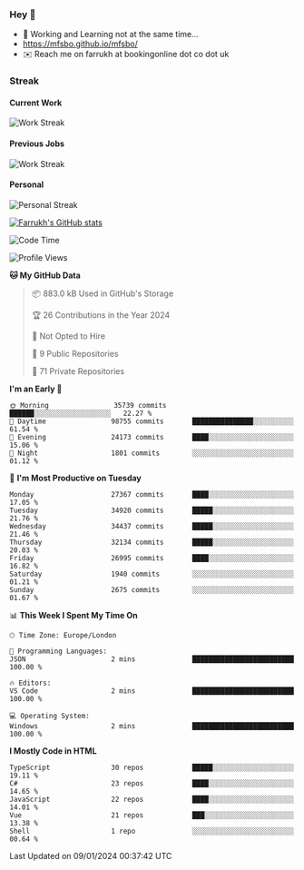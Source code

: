 ### Hey 👋

- 🏃 Working and Learning not at the same time...
- https://mfsbo.github.io/mfsbo/
- ✉️ Reach me on farrukh at bookingonline dot co dot uk

### Streak
#### Current Work
![Work Streak](https://streak-stats.demolab.com/?user=mfsbo)
#### Previous Jobs
![Work Streak](https://streak-stats.demolab.com/?user=farrukhcw)
#### Personal
![Personal Streak](https://streak-stats.demolab.com/?user=farrukhsubhani)

[![Farrukh's GitHub stats](https://github-readme-stats.vercel.app/api?username=mfsbo&hide=stars&count_private=true)](https://github.com/mfsbo/)

<!--START_SECTION:waka-->
![Code Time](http://img.shields.io/badge/Code%20Time-576%20hrs%2029%20mins-blue)

![Profile Views](http://img.shields.io/badge/Profile%20Views-0-blue)

**🐱 My GitHub Data** 

> 📦 883.0 kB Used in GitHub's Storage 
 > 
> 🏆 26 Contributions in the Year 2024
 > 
> 🚫 Not Opted to Hire
 > 
> 📜 9 Public Repositories 
 > 
> 🔑 71 Private Repositories 
 > 
**I'm an Early 🐤** 

```text
🌞 Morning                35739 commits       ██████░░░░░░░░░░░░░░░░░░░   22.27 % 
🌆 Daytime                98755 commits       ███████████████░░░░░░░░░░   61.54 % 
🌃 Evening                24173 commits       ████░░░░░░░░░░░░░░░░░░░░░   15.06 % 
🌙 Night                  1801 commits        ░░░░░░░░░░░░░░░░░░░░░░░░░   01.12 % 
```
📅 **I'm Most Productive on Tuesday** 

```text
Monday                   27367 commits       ████░░░░░░░░░░░░░░░░░░░░░   17.05 % 
Tuesday                  34920 commits       █████░░░░░░░░░░░░░░░░░░░░   21.76 % 
Wednesday                34437 commits       █████░░░░░░░░░░░░░░░░░░░░   21.46 % 
Thursday                 32134 commits       █████░░░░░░░░░░░░░░░░░░░░   20.03 % 
Friday                   26995 commits       ████░░░░░░░░░░░░░░░░░░░░░   16.82 % 
Saturday                 1940 commits        ░░░░░░░░░░░░░░░░░░░░░░░░░   01.21 % 
Sunday                   2675 commits        ░░░░░░░░░░░░░░░░░░░░░░░░░   01.67 % 
```


📊 **This Week I Spent My Time On** 

```text
🕑︎ Time Zone: Europe/London

💬 Programming Languages: 
JSON                     2 mins              █████████████████████████   100.00 % 

🔥 Editors: 
VS Code                  2 mins              █████████████████████████   100.00 % 

💻 Operating System: 
Windows                  2 mins              █████████████████████████   100.00 % 
```

**I Mostly Code in HTML** 

```text
TypeScript               30 repos            █████░░░░░░░░░░░░░░░░░░░░   19.11 % 
C#                       23 repos            ████░░░░░░░░░░░░░░░░░░░░░   14.65 % 
JavaScript               22 repos            ████░░░░░░░░░░░░░░░░░░░░░   14.01 % 
Vue                      21 repos            ███░░░░░░░░░░░░░░░░░░░░░░   13.38 % 
Shell                    1 repo              ░░░░░░░░░░░░░░░░░░░░░░░░░   00.64 % 
```




 Last Updated on 09/01/2024 00:37:42 UTC
<!--END_SECTION:waka-->
<!--
**mfsbo/mfsbo** is a ✨ _special_ ✨ repository because its `README.md` (this file) appears on your GitHub profile.

Here are some ideas to get you started:

- 🔭 I’m currently working on ...
- 🌱 I’m currently learning ...
- 👯 I’m looking to collaborate on ...
- 🤔 I’m looking for help with ...
- 💬 Ask me about ...
- 📫 How to reach me: ...
- 😄 Pronouns: ...
- ⚡ Fun fact: ...
-->
